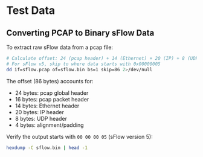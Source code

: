 # Test Data

## Converting PCAP to Binary sFlow Data

To extract raw sFlow data from a pcap file:

```bash
# Calculate offset: 24 (pcap header) + 14 (Ethernet) + 20 (IP) + 8 (UDP) = 66 bytes
# For sFlow v5, skip to where data starts with 0x00000005
dd if=sflow.pcap of=sflow.bin bs=1 skip=86 2>/dev/null
```

The offset (86 bytes) accounts for:
- 24 bytes: pcap global header
- 16 bytes: pcap packet header
- 14 bytes: Ethernet header
- 20 bytes: IP header
- 8 bytes: UDP header
- 4 bytes: alignment/padding

Verify the output starts with `00 00 00 05` (sFlow version 5):
```bash
hexdump -C sflow.bin | head -1
```
